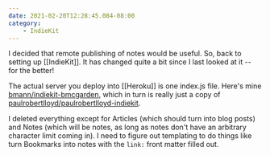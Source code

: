 ```yaml
---
date: 2021-02-20T12:28:45.084-08:00
category:
    - IndieKit
---
```

I decided that remote publishing of notes would be useful. So, back to setting up [[IndieKit]]. It has changed quite a bit since I last looked at it -- for the better!

The actual server you deploy into [[Heroku]] is one index.js file. Here's mine [bmann/indiekit-bmcgarden](https://github.com/bmann/indiekit-bmcgarden), which in turn is really just a copy of [paulrobertlloyd/paulrobertlloyd-indiekit](https://github.com/paulrobertlloyd/paulrobertlloyd-indiekit).

I deleted everything except for Articles (which should turn into blog posts) and Notes (which will be notes, as long as notes don't have an arbitrary character limit coming in). I need to figure out templating to do things like turn Bookmarks into notes with the `link:` front matter filled out.